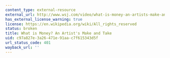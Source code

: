 ```yaml
---
content_type: external-resource
external_url: http://www.wsj.com/video/what-is-money-an-artists-make-and-take/DAC445B2-B01C-42ED-B928-91E5E7FC3BA3.html
has_external_license_warning: true
license: https://en.wikipedia.org/wiki/All_rights_reserved
status: broken
title: What is Money? An Artist's Make and Take
uid: c97a827e-3a26-471e-91aa-c7f615343d5f
url_status_code: 401
wayback_url: ''
---
```

